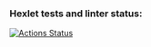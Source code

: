 ### Hexlet tests and linter status:
[![Actions Status](https://github.com/thegull/python-project-lvl1/workflows/hexlet-check/badge.svg)](https://github.com/thegull/python-project-lvl1/actions)